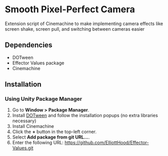 # Smooth Pixel-Perfect Camera

Extension script of Cinemachine to make implementing camera effects like screen shake, screen pull, and switching between cameras easier

## Dependencies

- DOTween
- Effector Values package
- Cinemachine

## Installation

### Using Unity Package Manager

1. Go to **Window > Package Manager**.
2. Install [DOTween](https://assetstore.unity.com/packages/tools/animation/dotween-hotween-v2-27676#description) and follow the installation popups (no extra libraries necessary)
2. Install Cinemachine
3. Click the **+** button in the top-left corner.
4. Select **Add package from git URL...**.
5. Enter the following URL: https://github.com/ElliottHood/Effector-Values.git